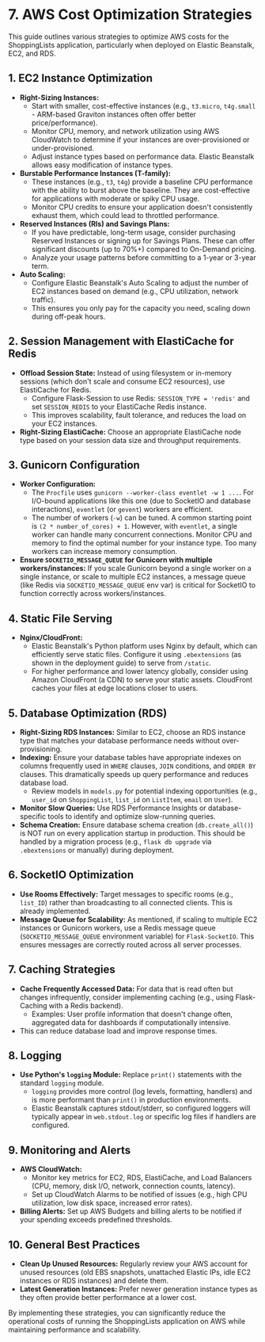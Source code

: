 # 7. AWS Cost Optimization Strategies

This guide outlines various strategies to optimize AWS costs for the ShoppingLists application, particularly when deployed on Elastic Beanstalk, EC2, and RDS.

## 1. EC2 Instance Optimization

*   **Right-Sizing Instances:**
    *   Start with smaller, cost-effective instances (e.g., `t3.micro`, `t4g.small` - ARM-based Graviton instances often offer better price/performance).
    *   Monitor CPU, memory, and network utilization using AWS CloudWatch to determine if your instances are over-provisioned or under-provisioned.
    *   Adjust instance types based on performance data. Elastic Beanstalk allows easy modification of instance types.
*   **Burstable Performance Instances (T-family):**
    *   These instances (e.g., `t3`, `t4g`) provide a baseline CPU performance with the ability to burst above the baseline. They are cost-effective for applications with moderate or spiky CPU usage.
    *   Monitor CPU credits to ensure your application doesn't consistently exhaust them, which could lead to throttled performance.
*   **Reserved Instances (RIs) and Savings Plans:**
    *   If you have predictable, long-term usage, consider purchasing Reserved Instances or signing up for Savings Plans. These can offer significant discounts (up to 70%+) compared to On-Demand pricing.
    *   Analyze your usage patterns before committing to a 1-year or 3-year term.
*   **Auto Scaling:**
    *   Configure Elastic Beanstalk's Auto Scaling to adjust the number of EC2 instances based on demand (e.g., CPU utilization, network traffic).
    *   This ensures you only pay for the capacity you need, scaling down during off-peak hours.

## 2. Session Management with ElastiCache for Redis

*   **Offload Session State:** Instead of using filesystem or in-memory sessions (which don't scale and consume EC2 resources), use ElastiCache for Redis.
    *   Configure Flask-Session to use Redis: `SESSION_TYPE = 'redis'` and set `SESSION_REDIS` to your ElastiCache Redis instance.
    *   This improves scalability, fault tolerance, and reduces the load on your EC2 instances.
*   **Right-Sizing ElastiCache:** Choose an appropriate ElastiCache node type based on your session data size and throughput requirements.

## 3. Gunicorn Configuration

*   **Worker Configuration:**
    *   The `Procfile` uses `gunicorn --worker-class eventlet -w 1 ...`. For I/O-bound applications like this one (due to SocketIO and database interactions), `eventlet` (or `gevent`) workers are efficient.
    *   The number of workers (`-w`) can be tuned. A common starting point is `(2 * number_of_cores) + 1`. However, with `eventlet`, a single worker can handle many concurrent connections. Monitor CPU and memory to find the optimal number for your instance type. Too many workers can increase memory consumption.
*   **Ensure `SOCKETIO_MESSAGE_QUEUE` for Gunicorn with multiple workers/instances:** If you scale Gunicorn beyond a single worker on a single instance, or scale to multiple EC2 instances, a message queue (like Redis via `SOCKETIO_MESSAGE_QUEUE` env var) is critical for SocketIO to function correctly across workers/instances.

## 4. Static File Serving

*   **Nginx/CloudFront:**
    *   Elastic Beanstalk's Python platform uses Nginx by default, which can efficiently serve static files. Configure it using `.ebextensions` (as shown in the deployment guide) to serve from `/static`.
    *   For higher performance and lower latency globally, consider using Amazon CloudFront (a CDN) to serve your static assets. CloudFront caches your files at edge locations closer to users.

## 5. Database Optimization (RDS)

*   **Right-Sizing RDS Instances:** Similar to EC2, choose an RDS instance type that matches your database performance needs without over-provisioning.
*   **Indexing:** Ensure your database tables have appropriate indexes on columns frequently used in `WHERE` clauses, `JOIN` conditions, and `ORDER BY` clauses. This dramatically speeds up query performance and reduces database load.
    *   Review models in `models.py` for potential indexing opportunities (e.g., `user_id` on `ShoppingList`, `list_id` on `ListItem`, `email` on `User`).
*   **Monitor Slow Queries:** Use RDS Performance Insights or database-specific tools to identify and optimize slow-running queries.
*   **Schema Creation:** Ensure database schema creation (`db.create_all()`) is NOT run on every application startup in production. This should be handled by a migration process (e.g., `flask db upgrade` via `.ebextensions` or manually) during deployment.

## 6. SocketIO Optimization

*   **Use Rooms Effectively:** Target messages to specific rooms (e.g., `list_ID`) rather than broadcasting to all connected clients. This is already implemented.
*   **Message Queue for Scalability:** As mentioned, if scaling to multiple EC2 instances or Gunicorn workers, use a Redis message queue (`SOCKETIO_MESSAGE_QUEUE` environment variable) for `Flask-SocketIO`. This ensures messages are correctly routed across all server processes.

## 7. Caching Strategies

*   **Cache Frequently Accessed Data:** For data that is read often but changes infrequently, consider implementing caching (e.g., using Flask-Caching with a Redis backend).
    *   Examples: User profile information that doesn't change often, aggregated data for dashboards if computationally intensive.
*   This can reduce database load and improve response times.

## 8. Logging

*   **Use Python's `logging` Module:** Replace `print()` statements with the standard `logging` module.
    *   `logging` provides more control (log levels, formatting, handlers) and is more performant than `print()` in production environments.
    *   Elastic Beanstalk captures stdout/stderr, so configured loggers will typically appear in `web.stdout.log` or specific log files if handlers are configured.

## 9. Monitoring and Alerts

*   **AWS CloudWatch:**
    *   Monitor key metrics for EC2, RDS, ElastiCache, and Load Balancers (CPU, memory, disk I/O, network, connection counts, latency).
    *   Set up CloudWatch Alarms to be notified of issues (e.g., high CPU utilization, low disk space, increased error rates).
*   **Billing Alerts:** Set up AWS Budgets and billing alerts to be notified if your spending exceeds predefined thresholds.

## 10. General Best Practices

*   **Clean Up Unused Resources:** Regularly review your AWS account for unused resources (old EBS snapshots, unattached Elastic IPs, idle EC2 instances or RDS instances) and delete them.
*   **Latest Generation Instances:** Prefer newer generation instance types as they often provide better performance at a lower cost.

By implementing these strategies, you can significantly reduce the operational costs of running the ShoppingLists application on AWS while maintaining performance and scalability.
